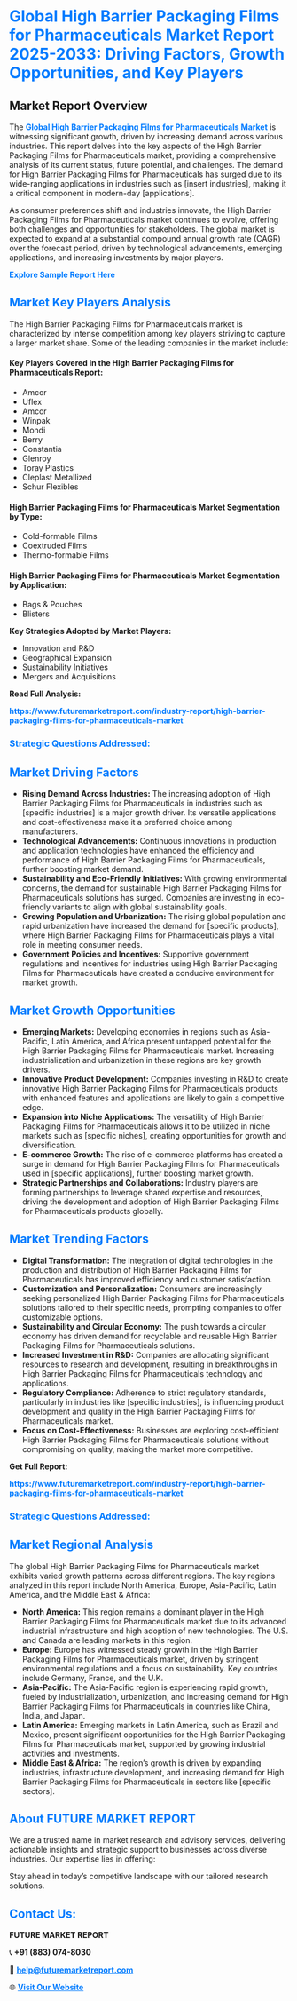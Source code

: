 <h1 style="color: #007BFF;">Global High Barrier Packaging Films for Pharmaceuticals Market Report 2025-2033: Driving Factors, Growth Opportunities, and Key Players</h1>

<section id="overview">
<h2>Market Report Overview</h2>
<p>The <a href="https://www.futuremarketreport.com/industry-report/high-barrier-packaging-films-for-pharmaceuticals-market" style="color: #007BFF; text-decoration: none;"><strong>Global High Barrier Packaging Films for Pharmaceuticals Market</strong></a> is witnessing significant growth, driven by increasing demand across various industries. This report delves into the key aspects of the High Barrier Packaging Films for Pharmaceuticals market, providing a comprehensive analysis of its current status, future potential, and challenges. The demand for High Barrier Packaging Films for Pharmaceuticals has surged due to its wide-ranging applications in industries such as [insert industries], making it a critical component in modern-day [applications].</p>
<p>As consumer preferences shift and industries innovate, the High Barrier Packaging Films for Pharmaceuticals market continues to evolve, offering both challenges and opportunities for stakeholders. The global market is expected to expand at a substantial compound annual growth rate (CAGR) over the forecast period, driven by technological advancements, emerging applications, and increasing investments by major players.</p>
</section>

<section id="overview">
<p><a href="https://www.futuremarketreport.com/request-sample/reportId=54386" style="color: #007BFF; text-decoration: none;"><strong>Explore Sample Report Here</strong></a></p>
</section>

<section id="key-players">
<h2 style="color: #007BFF;">Market Key Players Analysis</h2>
<p>The High Barrier Packaging Films for Pharmaceuticals market is characterized by intense competition among key players striving to capture a larger market share. Some of the leading companies in the market include:</p>
<h4>Key Players Covered in the High Barrier Packaging Films for Pharmaceuticals Report:</h4>
<ul><li>Amcor</li><li>Uflex</li><li>Amcor</li><li>Winpak</li><li>Mondi</li><li>Berry</li><li>Constantia</li><li>Glenroy</li><li>Toray Plastics</li><li>Cleplast Metallized</li><li>Schur Flexibles</li></ul>
<h4>High Barrier Packaging Films for Pharmaceuticals Market Segmentation by Type:</h4>
<ul><li>Cold-formable Films</li><li>Coextruded Films</li><li>Thermo-formable Films</li></ul>

<h4>High Barrier Packaging Films for Pharmaceuticals Market Segmentation by Application:</h4>
<ul><li>Bags &amp; Pouches</li><li>Blisters</li></ul>
<p><strong>Key Strategies Adopted by Market Players:</strong></p>
<ul>
<li>Innovation and R&D</li>
<li>Geographical Expansion</li>
<li>Sustainability Initiatives</li>
<li>Mergers and Acquisitions</li>
</ul>
</section>

<section>
<p><strong>Read Full Analysis: </strong></p><a href="https://www.futuremarketreport.com/industry-report/high-barrier-packaging-films-for-pharmaceuticals-market" style="color: #007BFF; text-decoration: none;"><strong>https://www.futuremarketreport.com/industry-report/high-barrier-packaging-films-for-pharmaceuticals-market</strong></a>
<h3 style="color: #007BFF;">Strategic Questions Addressed:</h3>
</section>

<section id="driving-factors">
<h2 style="color: #007BFF;">Market Driving Factors</h2>
<ul>
<li><strong>Rising Demand Across Industries:</strong> The increasing adoption of High Barrier Packaging Films for Pharmaceuticals in industries such as [specific industries] is a major growth driver. Its versatile applications and cost-effectiveness make it a preferred choice among manufacturers.</li>
<li><strong>Technological Advancements:</strong> Continuous innovations in production and application technologies have enhanced the efficiency and performance of High Barrier Packaging Films for Pharmaceuticals, further boosting market demand.</li>
<li><strong>Sustainability and Eco-Friendly Initiatives:</strong> With growing environmental concerns, the demand for sustainable High Barrier Packaging Films for Pharmaceuticals solutions has surged. Companies are investing in eco-friendly variants to align with global sustainability goals.</li>
<li><strong>Growing Population and Urbanization:</strong> The rising global population and rapid urbanization have increased the demand for [specific products], where High Barrier Packaging Films for Pharmaceuticals plays a vital role in meeting consumer needs.</li>
<li><strong>Government Policies and Incentives:</strong> Supportive government regulations and incentives for industries using High Barrier Packaging Films for Pharmaceuticals have created a conducive environment for market growth.</li>
</ul>
</section>

<section id="growth-opportunities">
<h2 style="color: #007BFF;">Market Growth Opportunities</h2>
<ul>
<li><strong>Emerging Markets:</strong> Developing economies in regions such as Asia-Pacific, Latin America, and Africa present untapped potential for the High Barrier Packaging Films for Pharmaceuticals market. Increasing industrialization and urbanization in these regions are key growth drivers.</li>
<li><strong>Innovative Product Development:</strong> Companies investing in R&D to create innovative High Barrier Packaging Films for Pharmaceuticals products with enhanced features and applications are likely to gain a competitive edge.</li>
<li><strong>Expansion into Niche Applications:</strong> The versatility of High Barrier Packaging Films for Pharmaceuticals allows it to be utilized in niche markets such as [specific niches], creating opportunities for growth and diversification.</li>
<li><strong>E-commerce Growth:</strong> The rise of e-commerce platforms has created a surge in demand for High Barrier Packaging Films for Pharmaceuticals used in [specific applications], further boosting market growth.</li>
<li><strong>Strategic Partnerships and Collaborations:</strong> Industry players are forming partnerships to leverage shared expertise and resources, driving the development and adoption of High Barrier Packaging Films for Pharmaceuticals products globally.</li>
</ul>
</section>

<section id="trending-factors">
<h2 style="color: #007BFF;">Market Trending Factors</h2>
<ul>
<li><strong>Digital Transformation:</strong> The integration of digital technologies in the production and distribution of High Barrier Packaging Films for Pharmaceuticals has improved efficiency and customer satisfaction.</li>
<li><strong>Customization and Personalization:</strong> Consumers are increasingly seeking personalized High Barrier Packaging Films for Pharmaceuticals solutions tailored to their specific needs, prompting companies to offer customizable options.</li>
<li><strong>Sustainability and Circular Economy:</strong> The push towards a circular economy has driven demand for recyclable and reusable High Barrier Packaging Films for Pharmaceuticals solutions.</li>
<li><strong>Increased Investment in R&D:</strong> Companies are allocating significant resources to research and development, resulting in breakthroughs in High Barrier Packaging Films for Pharmaceuticals technology and applications.</li>
<li><strong>Regulatory Compliance:</strong> Adherence to strict regulatory standards, particularly in industries like [specific industries], is influencing product development and quality in the High Barrier Packaging Films for Pharmaceuticals market.</li>
<li><strong>Focus on Cost-Effectiveness:</strong> Businesses are exploring cost-efficient High Barrier Packaging Films for Pharmaceuticals solutions without compromising on quality, making the market more competitive.</li>
</ul>
</section>

<section>
<p><strong>Get Full Report: </strong></p><a href="https://www.futuremarketreport.com/industry-report/high-barrier-packaging-films-for-pharmaceuticals-market" style="color: #007BFF; text-decoration: none;"><strong>https://www.futuremarketreport.com/industry-report/high-barrier-packaging-films-for-pharmaceuticals-market</strong></a>
<h3 style="color: #007BFF;">Strategic Questions Addressed:</h3>
</section>


<section id="regional-analysis">
<h2 style="color: #007BFF;">Market Regional Analysis</h2>
<p>The global High Barrier Packaging Films for Pharmaceuticals market exhibits varied growth patterns across different regions. The key regions analyzed in this report include North America, Europe, Asia-Pacific, Latin America, and the Middle East & Africa:</p>
<ul>
<li><strong>North America:</strong> This region remains a dominant player in the High Barrier Packaging Films for Pharmaceuticals market due to its advanced industrial infrastructure and high adoption of new technologies. The U.S. and Canada are leading markets in this region.</li>
<li><strong>Europe:</strong> Europe has witnessed steady growth in the High Barrier Packaging Films for Pharmaceuticals market, driven by stringent environmental regulations and a focus on sustainability. Key countries include Germany, France, and the U.K.</li>
<li><strong>Asia-Pacific:</strong> The Asia-Pacific region is experiencing rapid growth, fueled by industrialization, urbanization, and increasing demand for High Barrier Packaging Films for Pharmaceuticals in countries like China, India, and Japan.</li>
<li><strong>Latin America:</strong> Emerging markets in Latin America, such as Brazil and Mexico, present significant opportunities for the High Barrier Packaging Films for Pharmaceuticals market, supported by growing industrial activities and investments.</li>
<li><strong>Middle East & Africa:</strong> The region’s growth is driven by expanding industries, infrastructure development, and increasing demand for High Barrier Packaging Films for Pharmaceuticals in sectors like [specific sectors].</li>
</ul>
</section>

<footer>
<h2 style="color: #007BFF;">About FUTURE MARKET REPORT</h2>
<p>We are a trusted name in market research and advisory services, delivering actionable insights and strategic support to businesses across diverse industries. Our expertise lies in offering:</p>

<p>Stay ahead in today’s competitive landscape with our tailored research solutions.</p>

<h2 style="color: #007BFF;">Contact Us:</h2>
<p><strong>FUTURE MARKET REPORT</strong></p>
<p>📞 <strong>+91 (883) 074-8030</strong></p>
<p>📧 <strong><a href="mailto:help@futuremarketreport.com" style="color: #007BFF;">help@futuremarketreport.com</a></strong></p>
<p>🌐 <strong><a href="https://www.futuremarketreport.com/" style="color: #007BFF;">Visit Our Website</a></strong></p>
</footer>